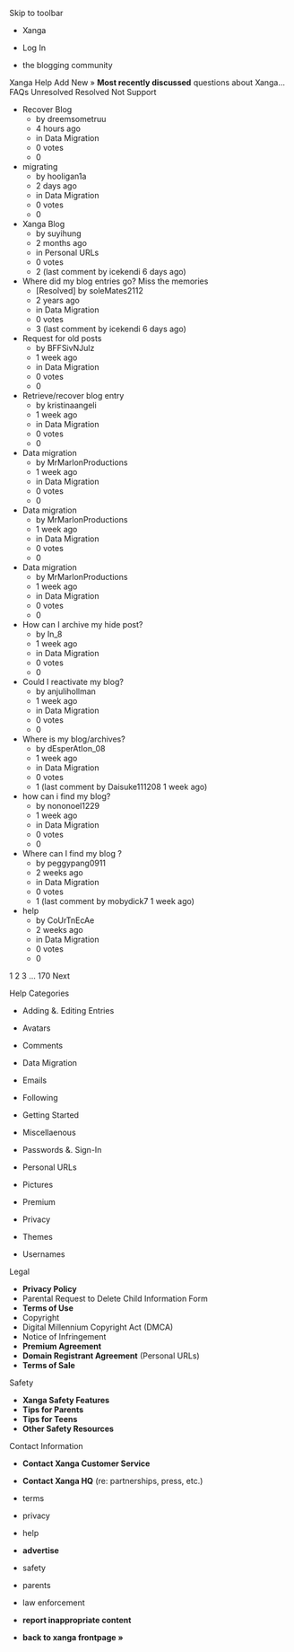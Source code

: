 Skip to toolbar

*   Xanga

*   Log In

*   the blogging community

Xanga Help Add New » **Most recently discussed** questions about Xanga… FAQs Unresolved Resolved Not Support

*   Recover Blog
    *   by dreemsometruu
    *   4 hours ago
    *   in Data Migration
    *   0 votes
    *   0
*   migrating
    *   by hooligan1a
    *   2 days ago
    *   in Data Migration
    *   0 votes
    *   0
*   Xanga Blog
    *   by suyihung
    *   2 months ago
    *   in Personal URLs
    *   0 votes
    *   2 (last comment by icekendi 6 days ago)
*   Where did my blog entries go? Miss the memories
    *   \[Resolved\] by soleMates2112
    *   2 years ago
    *   in Data Migration
    *   0 votes
    *   3 (last comment by icekendi 6 days ago)
*   Request for old posts
    *   by BFFSivNJulz
    *   1 week ago
    *   in Data Migration
    *   0 votes
    *   0
*   Retrieve/recover blog entry
    *   by kristinaangeli
    *   1 week ago
    *   in Data Migration
    *   0 votes
    *   0
*   Data migration
    *   by MrMarlonProductions
    *   1 week ago
    *   in Data Migration
    *   0 votes
    *   0
*   Data migration
    *   by MrMarlonProductions
    *   1 week ago
    *   in Data Migration
    *   0 votes
    *   0
*   Data migration
    *   by MrMarlonProductions
    *   1 week ago
    *   in Data Migration
    *   0 votes
    *   0
*   How can I archive my hide post?
    *   by In\_8
    *   1 week ago
    *   in Data Migration
    *   0 votes
    *   0
*   Could I reactivate my blog?
    *   by anjulihollman
    *   1 week ago
    *   in Data Migration
    *   0 votes
    *   0
*   Where is my blog/archives?
    *   by dEsperAtIon\_08
    *   1 week ago
    *   in Data Migration
    *   0 votes
    *   1 (last comment by Daisuke111208 1 week ago)
*   how can i find my blog?
    *   by nononoel1229
    *   1 week ago
    *   in Data Migration
    *   0 votes
    *   0
*   Where can I find my blog ?
    *   by peggypang0911
    *   2 weeks ago
    *   in Data Migration
    *   0 votes
    *   1 (last comment by mobydick7 1 week ago)
*   help
    *   by CoUrTnEcAe
    *   2 weeks ago
    *   in Data Migration
    *   0 votes
    *   0

1 2 3 ... 170 Next

Help Categories

*   Adding &. Editing Entries
*   Avatars
*   Comments
*   Data Migration
*   Emails
*   Following
*   Getting Started
*   Miscellaenous

*   Passwords &. Sign-In
*   Personal URLs
*   Pictures
*   Premium
*   Privacy
*   Themes
*   Usernames

Legal

*   **Privacy Policy**
*   Parental Request to Delete Child Information Form
*   **Terms of Use**
*   Copyright
*   Digital Millennium Copyright Act (DMCA)
*   Notice of Infringement
*   **Premium Agreement**
*   **Domain Registrant Agreement** (Personal URLs)
*   **Terms of Sale**

Safety

*   **Xanga Safety Features**
*   **Tips for Parents**
*   **Tips for Teens**
*   **Other Safety Resources**

Contact Information

*   **Contact Xanga Customer Service**
*   **Contact Xanga HQ** (re: partnerships, press, etc.)

*   terms
*   privacy
*   help
*   **advertise**

*   safety
*   parents
*   law enforcement
*   **report inappropriate content**

*   **back to xanga frontpage »**